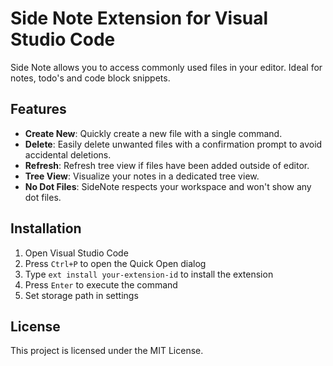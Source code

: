 # Side Note Extension for Visual Studio Code

Side Note allows you to access commonly used files in your editor. Ideal for notes, todo's and code block snippets.

## Features

- **Create New**: Quickly create a new file with a single command.
- **Delete**: Easily delete unwanted files with a confirmation prompt to avoid accidental deletions.
- **Refresh**: Refresh tree view if files have been added outside of editor.
- **Tree View**: Visualize your notes in a dedicated tree view.
- **No Dot Files**: SideNote respects your workspace and won't show any dot files.

## Installation

1. Open Visual Studio Code
2. Press `Ctrl+P` to open the Quick Open dialog
3. Type `ext install your-extension-id` to install the extension
4. Press `Enter` to execute the command
5. Set storage path in settings

## License

This project is licensed under the MIT License.
